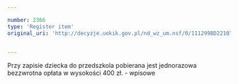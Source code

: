 ```yaml
---

number: 2366
type: 'Register item'
original_uri: 'http://decyzje.uokik.gov.pl/nd_wz_um.nsf/0/111299BD221074FBC12578B10021D2DA?OpenDocument'


---
```


Przy zapisie dziecka do przedszkola pobierana jest jednorazowa bezzwrotna opłata w wysokości 400 zł. - wpisowe
